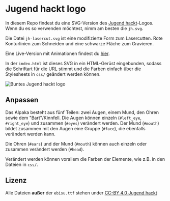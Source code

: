 # Jugend hackt logo

In diesem Repo findest du eine SVG-Version des [Jugend hackt](http://jugendhackt.org)-Logos. Wenn du es so verwenden möchtest, nimm am besten die `jh.svg`.

Die Datei `jh-lasercut.svg` ist eine modifizierte Form zum Lasercutten. Rote Konturlinien zum Schneiden und eine schwarze Fläche zum Gravieren.

Eine Live-Version mit Animationen findest du [hier](https://jugendhackt.github.io/jugendhackt-logo/).

In der `index.html` ist dieses SVG in ein HTML-Gerüst eingebunden, sodass die Schriftart für die URL stimmt und die Farben einfach über die Stylesheets in `css/` geändert werden können.

![Buntes Jugend hackt logo](https://raw.githubusercontent.com/pajowu/jugendhackt-logo/gh-pages/mix.png)

## Anpassen

Das Alpaka besteht aus fünf Teilen: zwei Augen, einem Mund, den Ohren sowie dem "Bart"/Kinnfell. Die Augen können einzeln (`#left_eye`, `#right_eye`) und zusammen (`#eyes`) verändert werden. Der Mund (`#mouth`) bildet zusammen mit den Augen eine Gruppe (`#face`), die ebenfalls verändert werden kann.

Die Ohren (`#ears`) und der Mund (`#mouth`) können auch einzeln oder zusammen verändert werden (`#head`).

Verändert werden können vorallem die Farben der Elemente, wie z.B. in den Dateien in `css/`.

## Lizenz

Alle Dateien **außer** der `ebisu.ttf` stehen under [CC-BY 4.0 Jugend hackt](https://creativecommons.org/licenses/by/4.0/)
